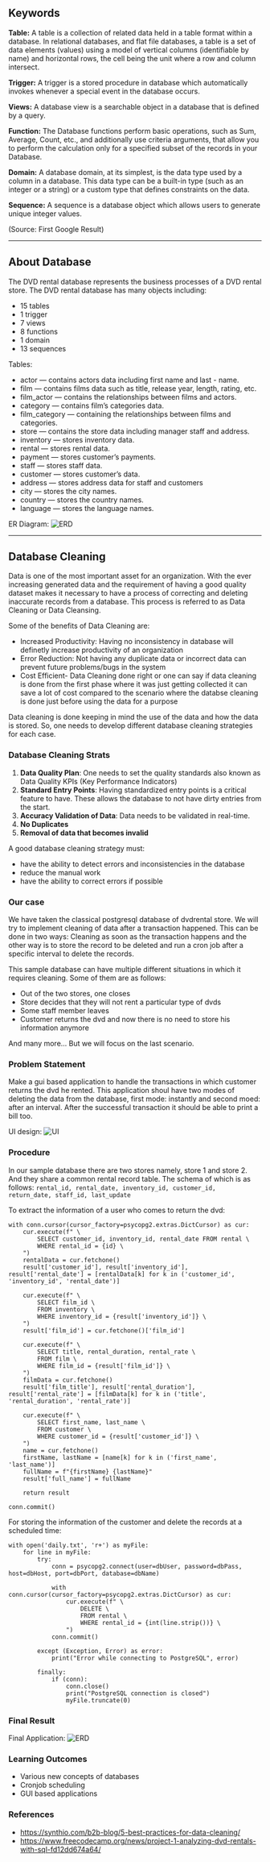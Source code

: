 ## Keywords
**Table:** A table is a collection of related data held in a table format within a database. In relational databases, and flat file databases, a table is a set of data elements (values) using a model of vertical columns (identifiable by name) and horizontal rows, the cell being the unit where a row and column intersect.

**Trigger:** A trigger is a stored procedure in database which automatically invokes whenever a special event in the database occurs.

**Views:** A database view is a searchable object in a database that is defined by a query.

**Function:** The Database functions perform basic operations, such as Sum, Average, Count, etc., and additionally use criteria arguments, that allow you to perform the calculation only for a specified subset of the records in your Database.

**Domain:** A database domain, at its simplest, is the data type used by a column in a database. This data type can be a built-in type (such as an integer or a string) or a custom type that defines constraints on the data.

**Sequence:** A sequence is a database object which allows users to generate unique integer values.

(Source: First Google Result)

---

## About Database
The DVD rental database represents the business processes of a DVD rental store. The DVD rental database has many objects including:
- 15 tables
- 1 trigger
- 7 views
- 8 functions
- 1 domain
- 13 sequences

Tables:
- actor — contains actors data including first name and last - name.
- film — contains films data such as title, release year, length, rating, etc.
- film_actor — contains the relationships between films and actors.
- category — contains film’s categories data.
- film_category — containing the relationships between films and categories.
- store — contains the store data including manager staff and address.
- inventory — stores inventory data.
- rental — stores rental data.
- payment — stores customer’s payments.
- staff — stores staff data.
- customer — stores customer’s data.
- address — stores address data for staff and customers
- city — stores the city names.
- country — stores the country names.
- language — stores the language names.

ER Diagram:
![ERD](./assets/ERD.jpg)

---

## Database Cleaning
Data is one of the most important asset for an organization. With the ever increasing generated data and the requirement of having a good quality dataset makes it necessary to have a process of correcting and deleting inaccurate records from a database. This process is referred to as Data Cleaning or Data Cleansing.

Some of the benefits of Data Cleaning are:

- Increased Productivity: Having no inconsistency in database will definetly increase productivity of an organization
- Error Reduction: Not having any duplicate data or incorrect data can prevent future problems/bugs in the system
- Cost Efficient- Data Cleaning done right or one can say if data cleaning is done from the first phase where it was just getting collected it can save a lot of cost compared to the scenario where the databse cleaning is done just before using the data for a purpose

Data cleaning is done keeping in mind the use of the data and how the data is stored. So, one needs to develop different database cleaning strategies for each case.

### Database Cleaning Strats
1. **Data Quality Plan**: One needs to set the quality standards also known as Data Quality KPIs (Key Performance Indicators)
2. **Standard Entry Points**: Having standardized entry points is a critical feature to have. These allows the database to not have dirty entries from the start.
3. **Accuracy Validation of Data**: Data needs to be validated in real-time.
4. **No Duplicates**
5. **Removal of data that becomes invalid**

A good database cleaning strategy must:
- have the ability to detect errors and inconsistencies in the database
- reduce the manual work
- have the ability to correct errors if possible

### Our case
We have taken the classical postgresql database of dvdrental store. We will try to implement cleaning of data after a transaction happened. This can be done in two ways: Cleaning as soon as the transaction happens and the other way is to store the record to be deleted and run a cron job after a specific interval to delete the records.

This sample database can have multiple different situations in which it requires cleaning. Some of them are as follows:
- Out of the two stores, one closes
- Store decides that they will not rent a particular type of dvds
- Some staff member leaves
- Customer returns the dvd and now there is no need to store his information anymore

And many more...
But we will focus on the last scenario.

### Problem Statement
Make a gui based application to handle the transactions in which customer returns the dvd he rented. This application shoul have two modes of deleting the data from the database, first mode: instantly and second moed: after an interval. After the successful transaction it should be able to print a bill too.

UI design:
![UI](./assets/Db-Figma.PNG)

### Procedure

In our sample database there are two stores namely, store 1 and store 2. And they share a common rental record table. The schema of which is as follows:
`rental_id, rental_date, inventory_id, customer_id, return_date, staff_id, last_update`

To extract the information of a user who comes to return the dvd:
```
with conn.cursor(cursor_factory=psycopg2.extras.DictCursor) as cur:
	cur.execute(f" \
		SELECT customer_id, inventory_id, rental_date FROM rental \
		WHERE rental_id = {id} \
	")
	rentalData = cur.fetchone()
	result['customer_id'], result['inventory_id'], result['rental_date'] = [rentalData[k] for k in ('customer_id', 'inventory_id', 'rental_date')]

	cur.execute(f" \
		SELECT film_id \
		FROM inventory \
		WHERE inventory_id = {result['inventory_id']} \
	")
	result['film_id'] = cur.fetchone()['film_id']

	cur.execute(f" \
		SELECT title, rental_duration, rental_rate \
		FROM film \
		WHERE film_id = {result['film_id']} \
	")
	filmData = cur.fetchone()
	result['film_title'], result['rental_duration'], result['rental_rate'] = [filmData[k] for k in ('title', 'rental_duration', 'rental_rate')]

	cur.execute(f" \
		SELECT first_name, last_name \
		FROM customer \
		WHERE customer_id = {result['customer_id']} \
	")
	name = cur.fetchone()
	firstName, lastName = [name[k] for k in ('first_name', 'last_name')]
	fullName = f"{firstName} {lastName}"
	result['full_name'] = fullName

	return result

conn.commit()
```

For storing the information of the customer and delete the records at a scheduled time:
```
with open('daily.txt', 'r+') as myFile:
	for line in myFile:
		try:
			conn = psycopg2.connect(user=dbUser, password=dbPass, host=dbHost, port=dbPort, database=dbName)

			with conn.cursor(cursor_factory=psycopg2.extras.DictCursor) as cur:
				cur.execute(f" \
					DELETE \
					FROM rental \
					WHERE rental_id = {int(line.strip())} \
				")
			conn.commit()

		except (Exception, Error) as error:
			print("Error while connecting to PostgreSQL", error)

		finally:
			if (conn):
				conn.close()
				print("PostgreSQL connection is closed")
				myFile.truncate(0)
```

### Final Result
Final Application:
![ERD](./assets/Ui-tkinter.PNG)

### Learning Outcomes
- Various new concepts of databases
- Cronjob scheduling
- GUI based applications

### References
- https://synthio.com/b2b-blog/5-best-practices-for-data-cleaning/
- https://www.freecodecamp.org/news/project-1-analyzing-dvd-rentals-with-sql-fd12dd674a64/